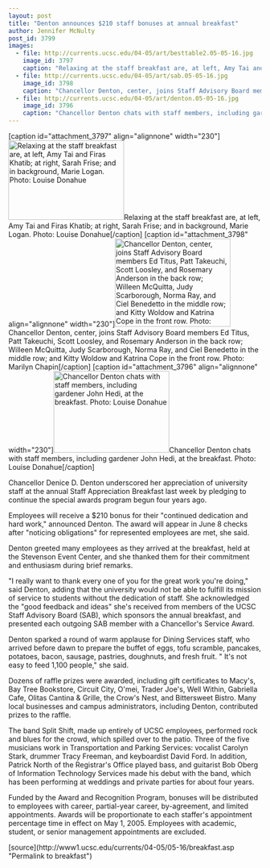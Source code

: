 ```yaml
---
layout: post
title: "Denton announces $210 staff bonuses at annual breakfast"
author: Jennifer McNulty
post_id: 3799
images:
  - file: http://currents.ucsc.edu/04-05/art/besttable2.05-05-16.jpg
    image_id: 3797
    caption: "Relaxing at the staff breakfast are, at left, Amy Tai and Firas Khatib; at right, Sarah Frise; and in background, Marie Logan. Photo: Louise Donahue"
  - file: http://currents.ucsc.edu/04-05/art/sab.05-05-16.jpg
    image_id: 3798
    caption: "Chancellor Denton, center, joins Staff Advisory Board members Ed Titus, Patt Takeuchi, Scott Loosley, and Rosemary Anderson in the back row; Willeen McQuitta, Judy Scarborough, Norma Ray, and Ciel Benedetto in the middle row; and Kitty Woldow and Katrina Cope in the front row. Photo: Marilyn Chapin"
  - file: http://currents.ucsc.edu/04-05/art/denton.05-05-16.jpg
    image_id: 3796
    caption: "Chancellor Denton chats with staff members, including gardener John Hedi, at the breakfast. Photo: Louise Donahue"
---
```


[caption id="attachment_3797" align="alignnone" width="230"]<a href="http://localhost/mysite/wp-content/uploads/2005/05/besttable2.05-05-16.jpg"><img class="size-full wp-image-3797" src="http://localhost/mysite/wp-content/uploads/2005/05/besttable2.05-05-16.jpg" alt="Relaxing at the staff breakfast are, at left, Amy Tai and Firas Khatib; at right, Sarah Frise; and in background, Marie Logan. Photo: Louise Donahue" width="230" height="158" /></a>Relaxing at the staff breakfast are, at left, Amy Tai and Firas Khatib; at right, Sarah Frise; and in background, Marie Logan. Photo: Louise Donahue[/caption]
[caption id="attachment_3798" align="alignnone" width="230"]<a href="http://localhost/mysite/wp-content/uploads/2005/05/sab.05-05-16.jpg"><img class="size-full wp-image-3798" src="http://localhost/mysite/wp-content/uploads/2005/05/sab.05-05-16.jpg" alt="Chancellor Denton, center, joins Staff Advisory Board members Ed Titus, Patt Takeuchi, Scott Loosley, and Rosemary Anderson in the back row; Willeen McQuitta, Judy Scarborough, Norma Ray, and Ciel Benedetto in the middle row; and Kitty Woldow and Katrina Cope in the front row. Photo: Marilyn Chapin" width="230" height="175" /></a>Chancellor Denton, center, joins Staff Advisory Board members Ed Titus, Patt Takeuchi, Scott Loosley, and Rosemary Anderson in the back row; Willeen McQuitta, Judy Scarborough, Norma Ray, and Ciel Benedetto in the middle row; and Kitty Woldow and Katrina Cope in the front row. Photo: Marilyn Chapin[/caption]
[caption id="attachment_3796" align="alignnone" width="230"]<a href="http://localhost/mysite/wp-content/uploads/2005/05/denton.05-05-16.jpg"><img class="size-full wp-image-3796" src="http://localhost/mysite/wp-content/uploads/2005/05/denton.05-05-16.jpg" alt="Chancellor Denton chats with staff members, including gardener John Hedi, at the breakfast. Photo: Louise Donahue" width="230" height="162" /></a>Chancellor Denton chats with staff members, including gardener John Hedi, at the breakfast. Photo: Louise Donahue[/caption]
<a name="content" id="content"></a>
<p>
  Chancellor Denice D. Denton underscored her appreciation of university staff at the annual Staff Appreciation Breakfast last week by pledging to continue the special awards program begun four years ago.
</p>
<p>
  Employees will receive a $210 bonus for their "continued dedication and hard work," announced Denton. The award will appear in June 8 checks after "noticing obligations" for represented employees are met, she said.<br>
</p>
<p>
  Denton greeted many employees as they arrived at the breakfast, held at the Stevenson Event Center, and she thanked them for their commitment and enthusiasm during brief remarks.<br>
</p>
<p>
  "I really want to thank every one of you for the great work you're doing," said Denton, adding that the university would not be able to fulfill its mission of service to students without the dedication of staff. She acknowledged the "good feedback and ideas" she's received from members of the UCSC Staff Advisory Board (SAB), which sponsors the annual breakfast, and presented each outgoing SAB member with a Chancellor's Service Award.<br>
</p>
<p>
  Denton sparked a round of warm applause for Dining Services staff, who arrived before dawn to prepare the buffet of eggs, tofu scramble, pancakes, potatoes, bacon, sausage, pastries, doughnuts, and fresh fruit. " It's not easy to feed 1,100 people," she said.<br>
</p>
<p>
  Dozens of raffle prizes were awarded, including gift certificates to Macy's, Bay Tree Bookstore, Circuit City, O'mei, Trader Joe's, Well Within, Gabriella Cafe, Olitas Cantina &amp; Grille, the Crow's Nest, and Bittersweet Bistro. Many local businesses and campus administrators, including Denton, contributed prizes to the raffle.<br>
</p>
<p>
  The band Split Shift, made up entirely of UCSC employees, performed rock and blues for the crowd, which spilled over to the patio. Three of the five musicians work in Transportation and Parking Services: vocalist Carolyn Stark, drummer Tracy Freeman, and keyboardist David Ford. In addition, Patrick North of the Registrar's Office played bass, and guitarist Bob Oberg of Information Technology Services made his debut with the band, which has been performing at weddings and private parties for about four years.<br>
</p>
<p>
  Funded by the Award and Recognition Program, bonuses will be distributed to employees with career, partial-year career, by-agreement, and limited appointments. Awards will be proportionate to each staffer's appointment percentage time in effect on May 1, 2005. Employees with academic, student, or senior management appointments are excluded.<br>
</p>
[source](http://www1.ucsc.edu/currents/04-05/05-16/breakfast.asp "Permalink to breakfast")
